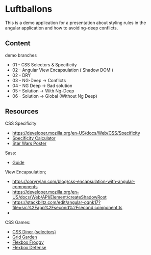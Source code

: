 # Luftballons

This is a demo application for a presentation about styling rules in the angular application and how to avoid ng-deep conflicts.

## Content

demo branches
* 01 - CSS Selectors & Specificity
* 02 - Angular View Encapsulation ( Shadow DOM )
* 02 - DRY
* 03 - NG-Deep -> Conflicts
* 04 - NG Deep -> Bad solution
* 05 - Solution -> With Ng-Deep
* 06 - Solution -> Global (Without Ng Deep)


## Resources

CSS Specificity
- https://developer.mozilla.org/en-US/docs/Web/CSS/Specificity
- [Specificity Calculator](https://specificity.keegan.st/)
- [Star Wars Poster](https://joshbroton.com/sessions/html-and-css-101/rs/starwars.png)

Sass:
- [Guide](https://sass-lang.com/guide)

View Encapsulation;
- https://coryrylan.com/blog/css-encapsulation-with-angular-components
- https://developer.mozilla.org/en-US/docs/Web/API/Element/createShadowRoot
- https://stackblitz.com/edit/angular-oqnk17?file=src%2Fapp%2Fsecond%2Fsecond.component.ts
- 


CSS Games:

- [CSS Diner (selectors)](https://flukeout.github.io)
- [Grid Garden](http://cssgridgarden.com/)
- [Flexbox Froggy](http://flexboxfroggy.com/)
- [Flexbox Defense](http://www.flexboxdefense.com/)
